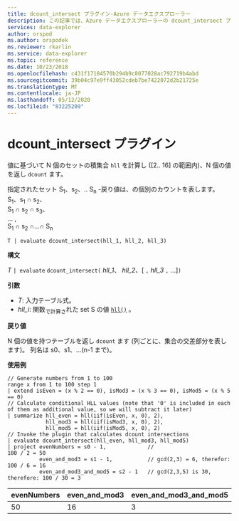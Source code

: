 ```yaml
---
title: dcount_intersect プラグイン-Azure データエクスプローラー
description: この記事では、Azure データエクスプローラーの dcount_intersect プラグインについて説明します。
services: data-explorer
author: orspod
ms.author: orspodek
ms.reviewer: rkarlin
ms.service: data-explorer
ms.topic: reference
ms.date: 10/23/2018
ms.openlocfilehash: c431f17184570b294b9c8077028ac792719b4abd
ms.sourcegitcommit: 39b04c97e9ff43052cdeb7be7422072d2b21725e
ms.translationtype: MT
ms.contentlocale: ja-JP
ms.lasthandoff: 05/12/2020
ms.locfileid: "83225209"
---
```

# <a name="dcount_intersect-plugin"></a>dcount_intersect プラグイン

値に基づいて N 個のセットの積集合 `hll` を計算し ([2.. 16] の範囲内)、N 個の値を返し `dcount` ます。

指定されたセット S<sub>1</sub>、s<sub>2</sub>、.. S<sub>n</sub> -戻り値は、の個別のカウントを表します。  
S<sub>1</sub>、s<sub>1</sub> ∩ s<sub>2</sub>、  
S<sub>1</sub> ∩ s<sub>2</sub> ∩ s<sub>3</sub>、  
... ,  
S<sub>1</sub> ∩ s<sub>2</sub> ∩...∩ S<sub>n</sub>

    T | evaluate dcount_intersect(hll_1, hll_2, hll_3)

**構文**

*T* `| evaluate` `dcount_intersect(` *hll_1*、 *hll_2*、[ `,` *hll_3* `,` ...]`)`

**引数**

* *T*: 入力テーブル式。
* *hll_i*: 関数<sub>で計算さ</sub>れた set S の値 [`hll()`](./hll-aggfunction.md) 。

**戻り値**

N 個の値を持つテーブルを返し `dcount` ます (列ごとに、集合の交差部分を表します)。
列名は s0、s1、...(n-1 まで)。

**使用例**

<!-- csl: https://help.kusto.windows.net/Samples -->
```kusto
// Generate numbers from 1 to 100
range x from 1 to 100 step 1
| extend isEven = (x % 2 == 0), isMod3 = (x % 3 == 0), isMod5 = (x % 5 == 0)
// Calculate conditional HLL values (note that '0' is included in each of them as additional value, so we will subtract it later)
| summarize hll_even = hll(iif(isEven, x, 0), 2),
            hll_mod3 = hll(iif(isMod3, x, 0), 2),
            hll_mod5 = hll(iif(isMod5, x, 0), 2) 
// Invoke the plugin that calculates dcount intersections         
| evaluate dcount_intersect(hll_even, hll_mod3, hll_mod5)
| project evenNumbers = s0 - 1,             //                             100 / 2 = 50
          even_and_mod3 = s1 - 1,           // gcd(2,3) = 6, therefor:     100 / 6 = 16
          even_and_mod3_and_mod5 = s2 - 1   // gcd(2,3,5) is 30, therefore: 100 / 30 = 3 
```

|evenNumbers|even_and_mod3|even_and_mod3_and_mod5|
|---|---|---|
|50|16|3|